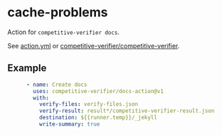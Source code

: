 # cache-problems
Action for `competitive-verifier docs`.

See [action.yml](action.yml) or [competitive-verifier/competitive-verifier](https://github.com/competitive-verifier/competitive-verifier).


## Example

```yml
      - name: Create docs
        uses: competitive-verifier/docs-action@v1
        with:
          verify-files: verify-files.json
          verify-result: result*/competitive-verifier-result.json
          destination: ${{runner.temp}}/_jekyll
          write-summary: true
```